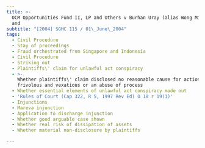 ```yaml
---
title: >-
  OCM Opportunities Fund II, LP and Others v Burhan Uray (alias Wong Ming Kiong)
  and
subtitle: "[2004] SGHC 115 / 01\_June\_2004"
tags:
  - Civil Procedure
  - Stay of proceedings
  - Fraud orchestrated from Singapore and Indonesia
  - Civil Procedure
  - Striking out
  - Plaintiffs\' claim for unlawful act conspiracy
  - >-
    Whether plaintiffs\' claim disclosed no reasonable cause for action, or was
    frivolous and vexatious or an abuse of process
  - Whether essential elements of unlawful act conspiracy made out
  - 'Rules of Court (Cap 322, R 5, 1997 Rev Ed) O 18 r 19(1)'
  - Injunctions
  - Mareva injunction
  - Application to discharge injunction
  - Whether good arguable case shown
  - Whether real risk of dissipation of assets
  - Whether material non-disclosure by plaintiffs

---
```


